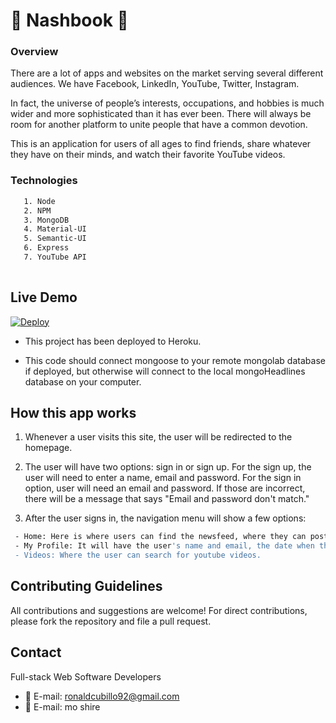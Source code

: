 # :busts_in_silhouette: Nashbook :busts_in_silhouette:

### Overview

There are a lot of apps and websites on the market serving several different audiences. We have Facebook, LinkedIn, YouTube, Twitter, Instagram.

In fact, the universe of people’s interests, occupations, and hobbies is much wider and more sophisticated than it has ever been. There will always be room for another platform to unite people that have a common devotion.

This is an application for users of all ages to find friends, share whatever they have on their minds, and watch their favorite YouTube videos.

### Technologies

```sh
   1. Node
   2. NPM
   3. MongoDB
   4. Material-UI
   5. Semantic-UI
   6. Express
   7. YouTube API
   
```

## Live Demo
[![Deploy](https://www.herokucdn.com/deploy/button.svg)](https://pacific-lake-15233.herokuapp.com/)

- This project has been deployed to Heroku.

- This code should connect mongoose to your remote mongolab database if deployed, but otherwise will connect to the local mongoHeadlines database on your computer.

## How this app works

  1. Whenever a user visits this site, the user will be redirected to the homepage.
  
  2. The user will have two options: sign in or sign up. For the sign up, the user will need to enter a name, email and password. For the sign in option, user will need an email and password. If those are incorrect, there will be a message that says "Email and password don't match."
  
 3. After the user signs in, the navigation menu will show a few options:
 ```sh
  - Home: Here is where users can find the newsfeed, where they can post comments, where they can see comments from other users, and where they can connect with one another.
  - My Profile: It will have the user's name and email, the date when the user joined the app, and the posts they have made. They will also be able to see the people they are following, and the people that follow them.
  - Videos: Where the user can search for youtube videos.
```
  
  ## Contributing Guidelines

All contributions and suggestions are welcome! For direct contributions, please fork the repository and file a pull request.

## Contact

Full-stack Web Software Developers
   
 * :email: E-mail: ronaldcubillo92@gmail.com
 * :email: E-mail: mo shire


